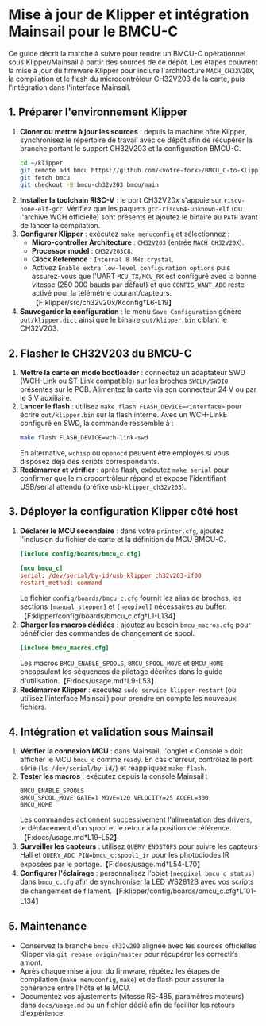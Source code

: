 # Mise à jour de Klipper et intégration Mainsail pour le BMCU-C

Ce guide décrit la marche à suivre pour rendre un BMCU-C opérationnel sous Klipper/Mainsail à partir des sources de ce dépôt. Les étapes couvrent la mise à jour du firmware Klipper pour inclure l'architecture `MACH_CH32V20X`, la compilation et le flash du microcontrôleur CH32V203 de la carte, puis l'intégration dans l'interface Mainsail.

## 1. Préparer l'environnement Klipper

1. **Cloner ou mettre à jour les sources** : depuis la machine hôte Klipper, synchronisez le répertoire de travail avec ce dépôt afin de récupérer la branche portant le support CH32V203 et la configuration BMCU-C.
   ```bash
   cd ~/klipper
   git remote add bmcu https://github.com/<votre-fork>/BMCU_C-to-Klipper.git   # une seule fois
   git fetch bmcu
   git checkout -B bmcu-ch32v203 bmcu/main
   ```
2. **Installer la toolchain RISC-V** : le port CH32V20x s'appuie sur `riscv-none-elf-gcc`. Vérifiez que les paquets `gcc-riscv64-unknown-elf` (ou l'archive WCH officielle) sont présents et ajoutez le binaire au `PATH` avant de lancer la compilation.
3. **Configurer Klipper** : exécutez `make menuconfig` et sélectionnez :
   * **Micro-controller Architecture** : `CH32V203` (entrée `MACH_CH32V20X`).
   * **Processor model** : `CH32V203C8`.
   * **Clock Reference** : `Internal 8 MHz crystal`.
   * Activez `Enable extra low-level configuration options` puis assurez-vous que l'UART `MCU_TX/MCU_RX` est configuré avec la bonne vitesse (250 000 bauds par défaut) et que `CONFIG_WANT_ADC` reste activé pour la télémétrie courant/capteurs.【F:klipper/src/ch32v20x/Kconfig†L6-L19】
4. **Sauvegarder la configuration** : le menu `Save Configuration` génère `out/klipper.dict` ainsi que le binaire `out/klipper.bin` ciblant le CH32V203.

## 2. Flasher le CH32V203 du BMCU-C

1. **Mettre la carte en mode bootloader** : connectez un adaptateur SWD (WCH-Link ou ST-Link compatible) sur les broches `SWCLK/SWDIO` présentes sur le PCB. Alimentez la carte via son connecteur 24 V ou par le 5 V auxiliaire.
2. **Lancer le flash** : utilisez `make flash FLASH_DEVICE=<interface>` pour écrire `out/klipper.bin` sur la flash interne. Avec un WCH-LinkE configuré en SWD, la commande ressemble à :
   ```bash
   make flash FLASH_DEVICE=wch-link-swd
   ```
   En alternative, `wchisp` ou `openocd` peuvent être employés si vous disposez déjà des scripts correspondants.
3. **Redémarrer et vérifier** : après flash, exécutez `make serial` pour confirmer que le microcontrôleur répond et expose l'identifiant USB/serial attendu (préfixe `usb-klipper_ch32v203`).

## 3. Déployer la configuration Klipper côté host

1. **Déclarer le MCU secondaire** : dans votre `printer.cfg`, ajoutez l'inclusion du fichier de carte et la définition du MCU BMCU-C.
   ```ini
   [include config/boards/bmcu_c.cfg]

   [mcu bmcu_c]
   serial: /dev/serial/by-id/usb-klipper_ch32v203-if00
   restart_method: command
   ```
   Le fichier `config/boards/bmcu_c.cfg` fournit les alias de broches, les sections `[manual_stepper]` et `[neopixel]` nécessaires au buffer.【F:klipper/config/boards/bmcu_c.cfg†L1-L134】
2. **Charger les macros dédiées** : ajoutez au besoin `bmcu_macros.cfg` pour bénéficier des commandes de changement de spool.
   ```ini
   [include bmcu_macros.cfg]
   ```
   Les macros `BMCU_ENABLE_SPOOLS`, `BMCU_SPOOL_MOVE` et `BMCU_HOME` encapsulent les séquences de pilotage décrites dans le guide d'utilisation.【F:docs/usage.md†L9-L53】
3. **Redémarrer Klipper** : exécutez `sudo service klipper restart` (ou utilisez l'interface Mainsail) pour prendre en compte les nouveaux fichiers.

## 4. Intégration et validation sous Mainsail

1. **Vérifier la connexion MCU** : dans Mainsail, l'onglet « Console » doit afficher le MCU `bmcu_c` comme `ready`. En cas d'erreur, contrôlez le port série (`ls /dev/serial/by-id/`) et réappliquez `make flash`.
2. **Tester les macros** : exécutez depuis la console Mainsail :
   ```gcode
   BMCU_ENABLE_SPOOLS
   BMCU_SPOOL_MOVE GATE=1 MOVE=120 VELOCITY=25 ACCEL=300
   BMCU_HOME
   ```
   Les commandes actionnent successivement l'alimentation des drivers, le déplacement d'un spool et le retour à la position de référence.【F:docs/usage.md†L19-L52】
3. **Surveiller les capteurs** : utilisez `QUERY_ENDSTOPS` pour suivre les capteurs Hall et `QUERY_ADC PIN=bmcu_c:spool1_ir` pour les photodiodes IR exposées par le portage.【F:docs/usage.md†L54-L70】
4. **Configurer l'éclairage** : personnalisez l'objet `[neopixel bmcu_c_status]` dans `bmcu_c.cfg` afin de synchroniser la LED WS2812B avec vos scripts de changement de filament.【F:klipper/config/boards/bmcu_c.cfg†L101-L134】

## 5. Maintenance

* Conservez la branche `bmcu-ch32v203` alignée avec les sources officielles Klipper via `git rebase origin/master` pour récupérer les correctifs amont.
* Après chaque mise à jour du firmware, répétez les étapes de compilation (`make menuconfig`, `make`) et de flash pour assurer la cohérence entre l'hôte et le MCU.
* Documentez vos ajustements (vitesse RS-485, paramètres moteurs) dans `docs/usage.md` ou un fichier dédié afin de faciliter les retours d'expérience.
